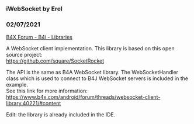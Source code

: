 ### iWebSocket by Erel
### 02/07/2021
[B4X Forum - B4i - Libraries](https://www.b4x.com/android/forum/threads/48600/)

A WebSocket client implementation. This library is based on this open source project:  
<https://github.com/square/SocketRocket>  
  
The API is the same as B4A WebSocket library. The WebSocketHandler class which is used to connect to B4J WebSocket servers is included in the example.  
See this link for more information: <https://www.b4x.com/android/forum/threads/websocket-client-library.40221/#content>  
  
  
Edit: the library is already included in the IDE.